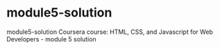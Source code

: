 # module5-solution
module5-solution  Coursera course: HTML, CSS, and Javascript for Web Developers - module 5 solution
